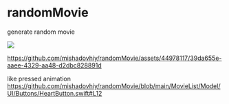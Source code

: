 # randomMovie
generate random movie



<img src="https://mishadovhiy.com/imgs/randomMovie-30.png">

https://github.com/mishadovhiy/randomMovie/assets/44978117/39da655e-aaee-4329-aa48-d2dbc828891d

like pressed animation https://github.com/mishadovhiy/randomMovie/blob/main/MovieList/Model/UI/Buttons/HeartButton.swift#L12
